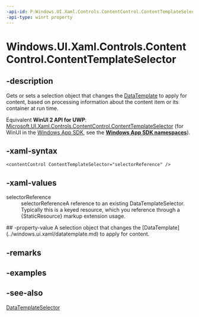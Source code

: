 ```yaml
---
-api-id: P:Windows.UI.Xaml.Controls.ContentControl.ContentTemplateSelector
-api-type: winrt property
---
```


<!-- Property syntax
public Windows.UI.Xaml.Controls.DataTemplateSelector ContentTemplateSelector { get;  set; }
-->

# Windows.UI.Xaml.Controls.ContentControl.ContentTemplateSelector

## -description
Gets or sets a selection object that changes the [DataTemplate](../windows.ui.xaml/datatemplate.md) to apply for content, based on processing information about the content item or its container at run time.

Equivalent **WinUI 2 API for UWP**: [Microsoft.UI.Xaml.Controls.ContentControl.ContentTemplateSelector](/windows/winui/api/microsoft.ui.xaml.controls.contentcontrol.contenttemplateselector) (for WinUI in the [Windows App SDK](/windows/apps/windows-app-sdk/), see the **[Windows App SDK namespaces](/windows/windows-app-sdk/api/winrt/)**).

## -xaml-syntax
```xaml
<contentControl ContentTemplateSelector="selectorReference" />

```


## -xaml-values
<dl><dt>selectorReference</dt><dd>selectorReferenceA reference to an existing DataTemplateSelector. Typically this is a keyed resource, which you reference through a {StaticResource} markup extension usage.</dd>
</dl>
## -property-value
A selection object that changes the [DataTemplate](../windows.ui.xaml/datatemplate.md) to apply for content.

## -remarks

## -examples

## -see-also
[DataTemplateSelector](datatemplateselector.md)
